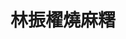 ---
title: "林振櫂燒麻糬"
description: "林振櫂燒麻糬"
layout: shop
keywords:
  - 美食競賽
  - 台灣美食
  - 美食精選
datePublished: "2025-06-30"
dateModified: "2025-07-06"
city: "台北市"
district: "大同區"
address: "台北市大同區寧夏路97號攤位"
phone: "0936839290"
geo: "25.05598798622284, 121.51532105379347"
google_map: "https://maps.app.goo.gl/vRnxEvs7Fo93i8mB8"
footinder: "https://footinder.com.tw/%E5%8F%B0%E5%8C%97%E5%B8%82%E5%A4%A7%E5%90%8C%E5%8D%80/109440/"
official: "https://www.facebook.com/Mochi097"
award:
  - name: "夜市王"
    year: "2024"
    entries:
      - nightMarket: "寧夏夜市"
        food_type: "甜點"
        rank: "第四名"

---